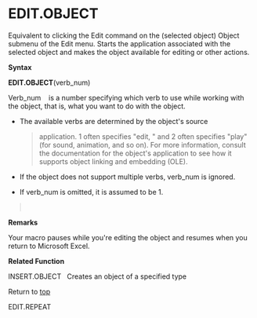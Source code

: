 EDIT.OBJECT
===========

Equivalent to clicking the Edit command on the (selected object) Object
submenu of the Edit menu. Starts the application associated with the
selected object and makes the object available for editing or other
actions.

**Syntax**

**EDIT.OBJECT**(verb\_num)

Verb\_num    is a number specifying which verb to use while working with
the object, that is, what you want to do with the object.

-   The available verbs are determined by the object\'s source
    > application. 1 often specifies \"edit, \" and 2 often specifies
    > \"play\" (for sound, animation, and so on). For more information,
    > consult the documentation for the object\'s application to see how
    > it supports object linking and embedding (OLE).

-   If the object does not support multiple verbs, verb\_num is ignored.

-   If verb\_num is omitted, it is assumed to be 1.

>  

**Remarks**

Your macro pauses while you\'re editing the object and resumes when you
return to Microsoft Excel.

**Related Function**

INSERT.OBJECT   Creates an object of a specified type

Return to [top](#E)

EDIT.REPEAT
